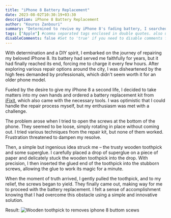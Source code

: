 ```yaml
---
title: "iPhone 8 Battery Replacement"
date: 2023-08-02T10:30:19+03:30
description: iPhone 8 Battery Replacement
author: "Kouros Zanbouri"
summary: "Determined to revive my iPhone 8's fading battery, I searched for repair options but found them costly, so I chose to do it myself. Confronted with a challenge as the screws refused to budge, I used a toothpick and superglue ingeniously, successfully replacing the battery and achieving a triumphant and cost-effective restoration."
tags: ["Apple"] #comma separated tags enclosed in double quotes. also used for SEO.
disableComments: false #Set to 'true' if you need to disable comments for any post 
---
```


With determination and a DIY spirit, I embarked on the journey of repairing my beloved iPhone 8. Its battery had served me faithfully for years, but it had finally reached its end, forcing me to charge it every few hours. After exploring various repair options around the city, I was disheartened by the high fees demanded by professionals, which didn't seem worth it for an older phone model.

Fueled by the desire to give my iPhone 8 a second life, I decided to take matters into my own hands and ordered a battery replacement kit from [iFixit](https://eustore.ifixit.com/products/iphone-8-replacement-battery), which also came with the necessary tools. I was optimistic that I could handle the repair process myself, but my enthusiasm was met with a challenge.

The problem arose when I tried to open the screws at the bottom of the phone. They seemed to be loose, simply rotating in place without coming out. I tried various techniques from the repair kit, but none of them worked. Frustration threatened to dampen my resolve.

Then, a simple but ingenious idea struck me – the trusty wooden toothpick and some superglue. I carefully placed a drop of superglue on a piece of paper and delicately stuck the wooden toothpick into the drop. With precision, I then inserted the glued end of the toothpick into the stubborn screws, allowing the glue to work its magic for a minute.

When the moment of truth arrived, I gently pulled the toothpick, and to my relief, the screws began to yield. They finally came out, making way for me to proceed with the battery replacement. I felt a sense of accomplishment knowing that I had overcome this obstacle using a simple and innovative solution.

Result:
![Wooden toothpick to removes iphone 8 buttom scews](/post-images/postEn_2.jpg)